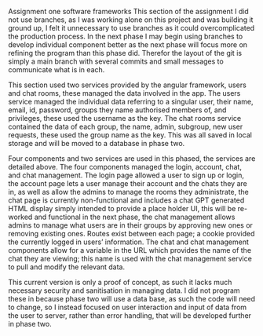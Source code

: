 Assignment one software frameworks
This section of the assignment I did not use branches, as I was working alone on this project and was building it ground up, I felt it unnecessary to use branches as it could overcomplicated the production process. In the next phase I may begin using branches to develop individual component better as the next phase will focus more on refining the program than this phase did. Therefor the layout of the git is simply a main branch with several commits and small messages to communicate what is in each.

This section used two services provided by the angular framework, users and chat rooms, these managed the data involved in the app. The users service managed the individual data referring to a singular user, their name, email, id, password, groups they name authorised members of, and privileges, these used the username as the key. The chat rooms service contained the data of each group, the name, admin, subgroup, new user requests, these used the group name as the key. This was all saved in local storage and will be moved to a database in phase two. 

Four components and two services are used in this phased, the services are detailed above. The four components managed the login, account, chat, and chat management. The login page allowed a user to sign up or login, the account page lets a user manage their account and the chats they are in, as well as allow the admins to manage the rooms they administrate, the chat page is currently non-functional and includes a chat GPT generated HTML display simply intended to provide a place holder UI, this will be re-worked and functional in the next phase, the chat management allows admins to manage what users are in their groups by approving new ones or removing existing ones. Routes exist between each page; a cookie provided the currently logged in users’ information. The chat and chat management components allow for a variable in the URL which provides the name of the chat they are viewing; this name is used with the chat management service to pull and modify the relevant data. 

This current version is only a proof of concept, as such it lacks much necessary security and sanitisation in managing data. I did not program these in because phase two will use a data base, as such the code will need to change, so I instead focused on user interaction and input of data from the user to server, rather than error handling, that will be developed further in phase two. 
